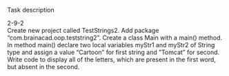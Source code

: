 Task description  
  
  2-9-2  
  Create new project called TestStrings2. Add package “com.brainacad.oop.teststring2”. 
  Create a class Main with a main() method. In method main() declare two local variables myStr1 and myStr2 of String type and assign a value “Cartoon” for first string and ”Tomcat” for second. 
  Write code to display all of the letters, which are present in the first word, but absent in the second.  
